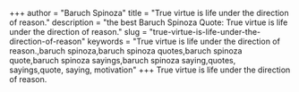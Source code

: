 +++
author = "Baruch Spinoza"
title = "True virtue is life under the direction of reason."
description = "the best Baruch Spinoza Quote: True virtue is life under the direction of reason."
slug = "true-virtue-is-life-under-the-direction-of-reason"
keywords = "True virtue is life under the direction of reason.,baruch spinoza,baruch spinoza quotes,baruch spinoza quote,baruch spinoza sayings,baruch spinoza saying,quotes, sayings,quote, saying, motivation"
+++
True virtue is life under the direction of reason.
